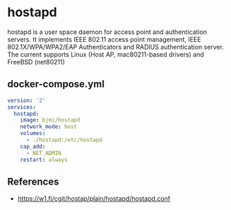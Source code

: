 hostapd
=======

hostapd is a user space daemon for access point and authentication servers. It implements
IEEE 802.11 access point management, IEEE 802.1X/WPA/WPA2/EAP Authenticators and RADIUS
authentication server. The current supports Linux (Host AP, mac80211-based drivers)
and FreeBSD (net80211)

## docker-compose.yml

```yaml
version: '2'
services:
  hostapd:
    image: bjmi/hostapd
    network_mode: host
    volumes:
      - ./hostapd:/etc/hostapd
    cap_add:
      - NET_ADMIN
    restart: always
```

## References
* https://w1.fi/cgit/hostap/plain/hostapd/hostapd.conf
